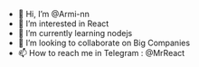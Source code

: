 - 👋 Hi, I’m @Armi-nn                               
- 👀 I’m interested in React                                        
- 🌱 I’m currently learning nodejs                           
- 💞️ I’m looking to collaborate on Big Companies                            
- 📫 How to reach me in Telegram : @MrReact                                  
<!--- 
Armi-nn/Armi-nn is a ✨ special ✨ repository because its `README.md` (this file) appears on your GitHub profile.
You can click the Preview link to take a look at your changes.
--->
